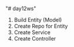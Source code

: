 "# day12ws" 
1. Build Entity (Model)
2. Create Repo for Entity
3. Create Service
4. Create Controller
